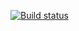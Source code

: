 [![Build status](https://ci.appveyor.com/api/projects/status/5j2j4laavk68eheo?svg=true)](https://ci.appveyor.com/project/lvanych/pure-functions)
